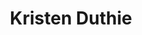 ---
title: "Kristen Duthie"
presenter_id: kristen_duthie
position: Postbac IRTA
start_date: 2009
end_date: 2011
email: 
phone: 
photo: assets/images/Kristin Duthie 301.451.9582.jpg
status: former
layout: member 
---